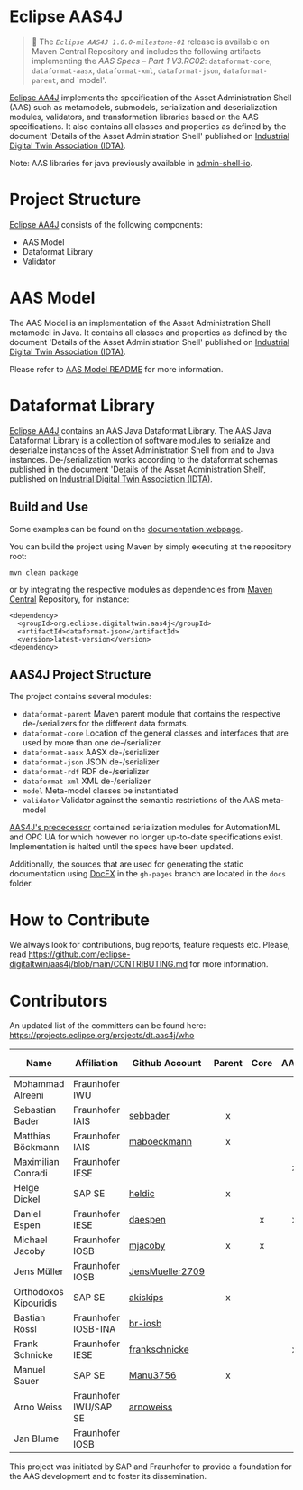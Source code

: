 # Eclipse AAS4J

> :newspaper: The _`Eclipse AAS4J 1.0.0-milestone-01`_ release is available on Maven Central Repository and includes the following artifacts implementing the _AAS Specs – Part 1 V3.RC02_: `dataformat-core`, `dataformat-aasx`, `dataformat-xml`, `dataformat-json`, `dataformat-parent`, and `model'.

[Eclipse AA4J](https://projects.eclipse.org/projects/dt.aas4j) implements the specification of the Asset Administration Shell (AAS) such as metamodels, submodels, serialization and deserialization modules, validators, and transformation libraries based on the AAS specifications. It also contains all classes and properties as defined by the document 'Details of the Asset Administration Shell' published on [Industrial Digital Twin Association (IDTA)](https://industrialdigitaltwin.org/en/).

Note: AAS libraries for java previously available in [admin-shell-io](https://github.com/admin-shell-io).

# Project Structure

[Eclipse AA4J](https://projects.eclipse.org/projects/dt.aas4j) consists of the following components:
- AAS Model
- Dataformat Library
- Validator

# AAS Model

The AAS Model is an implementation of the Asset Administration Shell
metamodel in Java. It contains all classes and properties as defined by the
document 'Details of the Asset Administration Shell' published on
[Industrial Digital Twin Association (IDTA)](https://industrialdigitaltwin.org/en/).

Please refer to [AAS Model README](model/README.md) for more information.

# Dataformat Library

[Eclipse AA4J](https://projects.eclipse.org/projects/dt.aas4j) contains an AAS Java Dataformat Library. The AAS Java Dataformat Library is a collection of software modules to serialize and deserialze instances of the Asset Administration Shell from and to Java instances. De-/serialization works according to the dataformat schemas published in the document 'Details of the Asset Administration Shell', published on [Industrial Digital Twin Association (IDTA)](https://industrialdigitaltwin.org/en/).


## Build and Use

Some examples can be found on the [documentation webpage](https://admin-shell-io.github.io/java-serializer/).

You can build the project using Maven by simply executing at the repository
root:

`mvn clean package`


or by integrating the respective modules as dependencies from [Maven Central](https://search.maven.org/search?q=aas4j) Repository, for instance:

```
<dependency>
  <groupId>org.eclipse.digitaltwin.aas4j</groupId>
  <artifactId>dataformat-json</artifactId>
  <version>latest-version</version>
<dependency>
```

## AAS4J Project Structure

The project contains several modules:

- `dataformat-parent` Maven parent module that contains the respective de-/serializers for the different data formats.
- `dataformat-core` Location of the general classes and interfaces that are used by more than one de-/serializer.
- `dataformat-aasx` AASX de-/serializer
- `dataformat-json` JSON de-/serializer
- `dataformat-rdf` RDF de-/serializer
- `dataformat-xml` XML de-/serializer
- `model` Meta-model classes be instantiated
- `validator` Validator against the semantic restrictions of the AAS meta-model

[AAS4J's predecessor](https://github.com/admin-shell-io/java-serializer) contained serialization modules for AutomationML
and OPC UA for which however no longer up-to-date specifications exist. Implementation is halted until the specs have been updated.

Additionally, the sources that are used for generating the static documentation using [DocFX](https://dotnet.github.io/docfx/) in the `gh-pages` branch are located in the `docs` folder.



# How to Contribute

We always look for contributions, bug reports, feature requests etc. Please, read https://github.com/eclipse-digitaltwin/aas4j/blob/main/CONTRIBUTING.md for more information.


# Contributors

An updated list of the committers can be found here: https://projects.eclipse.org/projects/dt.aas4j/who

| Name        | Affiliation           | Github Account                                        | Parent | Core  | AASX | JSON | XML | RDF | UA-Nodeset | Validator| AutomationML|
|--- |-----------------------|-------------------------------------------------------| :---: | :---: | :---: | :---: | :---: | :---: | :---: | :---: | :---:|
| Mohammad Alreeni | Fraunhofer IWU        | []()                                                  |  |  |  |  | x |  |  |  |
| Sebastian Bader | Fraunhofer IAIS       | [sebbader](https://github.com/sebbader)               | x |  |  |  |  | x |  | x |  |
| Matthias Böckmann | Fraunhofer IAIS       | [maboeckmann](https://github.com/maboeckmann)         | x |  |  |  |  | x |  | x |  |
| Maximilian Conradi | Fraunhofer IESE       | []()                                                  |  |  | x |  | x |  |  |  |  |
| Helge Dickel | SAP SE                | [heldic](https://github.com/heldic)                   | x |  |  | x | x |  |  |  |  |
| Daniel Espen | Fraunhofer IESE       | [daespen](https://github.com/daespen)                 |  | x | x | x | x |  |  |  |  |
| Michael Jacoby | Fraunhofer IOSB       | [mjacoby](https://github.com/mjacoby)                 | x | x |  | x | x |  |  |  | x |
| Jens Müller | Fraunhofer IOSB       | [JensMueller2709](https://github.com/JensMueller2709) |  |  |  | x |  |  |  |  | x |
| Orthodoxos Kipouridis | SAP SE                | [akiskips](https://github.com/akiskips)               | x |  |  | x | x |  |  |  |  |
| Bastian Rössl | Fraunhofer IOSB-INA   | [br-iosb](https://github.com/br-iosb)                 |  |  |  | x |  |  | x |  |  |
| Frank Schnicke | Fraunhofer IESE       | [frankschnicke](https://github.com/frankschnicke)     |  |  | x |  | x |  |  | x |  |
| Manuel Sauer | SAP SE                | [Manu3756](https://github.com/Manu3756)               | x |  |  |  |  |  |  |  |  |
| Arno Weiss | Fraunhofer IWU/SAP SE | [arnoweiss](https://github.com/arnoweiss)             |  |  |  | x |  |  | x |  |  |
| Jan Blume | Fraunhofer IOSB       | []()                                                  |  |  |  |  |  |  |  |  | x |

This project was initiated by SAP and Fraunhofer to provide a foundation for the
AAS development and to foster its dissemination.

